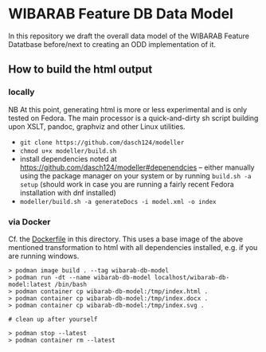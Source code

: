 # WIBARAB Feature DB Data Model

In this repository we draft the overall data model of the WIBARAB Feature Datatbase before/next to creating an ODD implementation of it.

## How to build the html output

### locally

NB At this point, generating html is more or less experimental and is only tested on Fedora. The main processor is a quick-and-dirty sh script building upon XSLT, pandoc, graphviz and other Linux utilities. 

* `git clone https://github.com/dasch124/modeller` 
* `chmod u+x modeller/build.sh`
* install dependencies noted at <https://github.com/dasch124/modeller#depenendcies> – either manually using the package manager on your system or by running `build.sh -a setup` (should work in case you are running a fairly recent Fedora installation with dnf installed) 
* `modeller/build.sh -a generateDocs -i model.xml -o index`


### via Docker

Cf. the [Dockerfile](Dockerfile) in this directory. This uses a base image of the above mentioned transformation to html with all dependencies installed,  e.g. if you are running windows.

```
> podman image build . --tag wibarab-db-model
> podman run -dt --name wibarab-db-model localhost/wibarab-db-model:latest /bin/bash
> podman container cp wibarab-db-model:/tmp/index.html .
> podman container cp wibarab-db-model:/tmp/index.docx .
> podman container cp wibarab-db-model:/tmp/index.svg .

# clean up after yourself

> podman stop --latest 
> podman container rm --latest 
```


